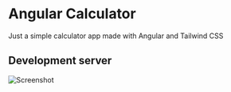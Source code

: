 # Angular Calculator

Just a simple calculator app made with Angular and Tailwind CSS

## Development server

![Screenshot](screenshot.png)
